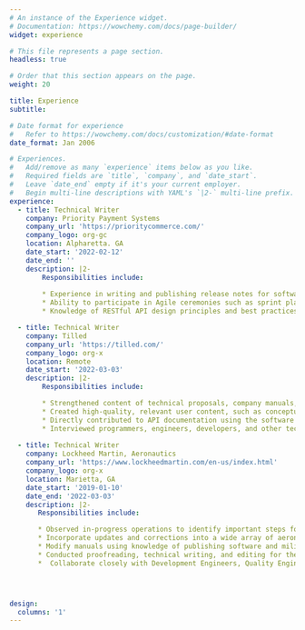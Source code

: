 ```yaml
---
# An instance of the Experience widget.
# Documentation: https://wowchemy.com/docs/page-builder/
widget: experience

# This file represents a page section.
headless: true

# Order that this section appears on the page.
weight: 20

title: Experience
subtitle:

# Date format for experience
#   Refer to https://wowchemy.com/docs/customization/#date-format
date_format: Jan 2006

# Experiences.
#   Add/remove as many `experience` items below as you like.
#   Required fields are `title`, `company`, and `date_start`.
#   Leave `date_end` empty if it's your current employer.
#   Begin multi-line descriptions with YAML's `|2-` multi-line prefix.
experience:
  - title: Technical Writer
    company: Priority Payment Systems
    company_url: 'https://prioritycommerce.com/'
    company_logo: org-gc
    location: Alpharetta. GA
    date_start: '2022-02-12'
    date_end: ''
    description: |2-
        Responsibilities include:
        
        * Experience in writing and publishing release notes for software or hardware products
        * Ability to participate in Agile ceremonies such as sprint planning, daily stand-ups, sprint retrospectives, and demos
        * Knowledge of RESTful API design principles and best practices

  - title: Technical Writer
    company: Tilled
    company_url: 'https://tilled.com/'
    company_logo: org-x
    location: Remote
    date_start: '2022-03-03'
    description: |2- 
        Responsibilities include:

        * Strengthened content of technical proposals, company manuals, employee forms, and contract deliverables in collaboration with marketing and operations departments
        * Created high-quality, relevant user content, such as conceptual summaries, task-based tasks, best practices, APIs, technical reference materials, and knowledge-base articles
        * Directly contributed to API documentation using the software version control system Git
        * Interviewed programmers, engineers, developers, and other technical personnel. Reads previous documentation and design notes, and uses computer-based training or company technical products to gather and research complex technical information for use in complex documentation
  
  - title: Technical Writer
    company: Lockheed Martin, Aeronautics  
    company_url: 'https://www.lockheedmartin.com/en-us/index.html'
    company_logo: org-x
    location: Marietta, GA
    date_start: '2019-01-10'
    date_end: '2022-03-03'
    description: |2- 
       Responsibilities include:

       * Observed in-progress operations to identify important steps for technical instructions
       * Incorporate updates and corrections into a wide array of aeronautics manuals
       * Modify manuals using knowledge of publishing software and military specifications
       * Conducted proofreading, technical writing, and editing for the development of user manuals, business proposals, white papers, and reports for an industry-leading aerospace company
       *  Collaborate closely with Development Engineers, Quality Engineers, Product Management, Release Managers, and Co-writers




design:
  columns: '1'
---
```

